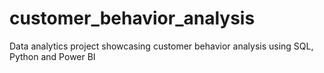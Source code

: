 # customer_behavior_analysis
Data analytics project showcasing customer behavior analysis using SQL, Python and Power BI
